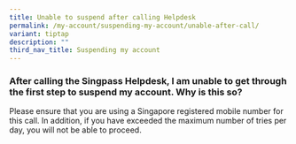 ```yaml
---
title: Unable to suspend after calling Helpdesk
permalink: /my-account/suspending-my-account/unable-after-call/
variant: tiptap
description: ""
third_nav_title: Suspending my account
---
```

<h3>After calling the Singpass Helpdesk, I am unable to get through the first step to suspend my account. Why is this so?</h3>
<p>Please ensure that you are using a Singapore registered mobile number
for this call. In addition, if you have exceeded the maximum number of
tries per day, you will not be able to proceed.</p>
<p><a href="https://staging.d1um6a6kdbbku8.amplifyapp.com/my-account/trouble-logging-in/forgot-password/" class="is-full is-right" rel="noopener noreferrer nofollow" target="_blank"><br></a>
</p>